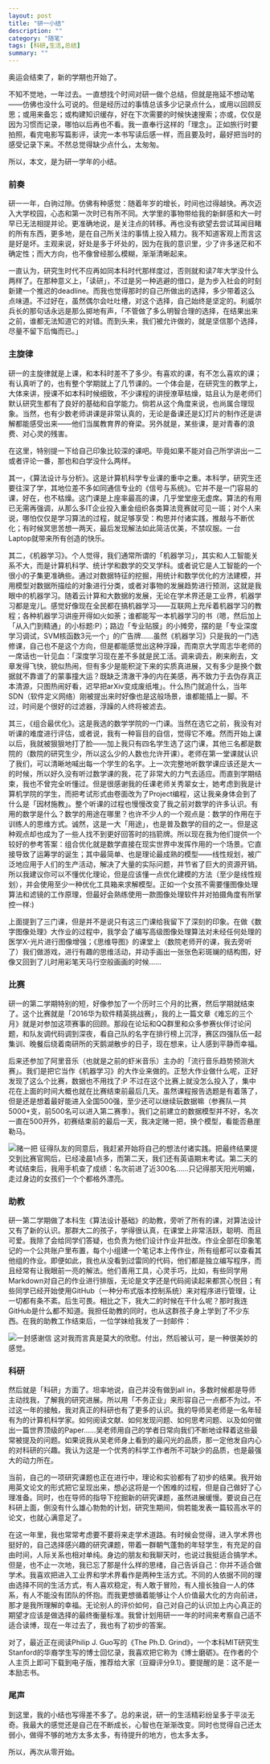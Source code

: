 ```yaml
---
layout: post
title: "研一小结"
description: ""
category: "随笔"
tags: [科研,生活,总结]
summary: ""
---
```


奥运会结束了，新的学期也开始了。

不知不觉地，一年过去。一直想找个时间对研一做个总结，但就是拖延不想动笔——仿佛也没什么可说的。但是经历过的事情总该多少记录点什么，或用以回顾反思；或用来备忘；或构建知识缓存，好在下次需要的时候快速搜索；亦或，仅仅是因为习惯而记录，哪怕以后再也不看。我一直奉行这样的「理念」。正如旅行时要拍照，看完电影写篇影评，读完一本书写读后感一样，而且要及时，最好把当时的感受记录下来。不然总觉得缺少点什么，太匆匆。

所以，本文，是为研一学年的小结。

### 前奏

研一一年，白驹过隙。仿佛有种感觉：随着年岁的增长，时间也过得越快。再次迈入大学校园，心态和第一次时已有所不同。大学里的事物带给我的新鲜感和大一时早已无法相提并论。更准确地说，是关注点的转移。再也没有欲望去尝试耳闻目睹的所有东西，更多地，是在自己所关注的事情上投入精力。我不知道客观上而言这是好是坏。主观来说，好处是多于坏处的，因为在我的意识里，少了许多迷茫和不确定性；而大方向，也不像曾经那么模糊，渐渐清晰起来。

一直认为，研究生时代不应再如同本科时代那样度过，否则就和读7年大学没什么两样了。在那种意义上，「读研」，不过是另一种逃避的借口，是为步入社会的时刻新建一个推迟的deadline。而我也觉得那时的自己所做出的选择，多少带着这么点味道。不过好在，虽然偶尔会吐吐槽，对这个选择，自己始终是坚定的。利威尔兵长的那句话永远是那么掷地有声，「不管做了多么明智合理的选择，在结果出来之前，谁都无法知道它的对错。而到头来，我们被允许做的，就是坚信那个选择，尽量不留下后悔而已。」

### 主旋律

研一的主旋律就是上课，和本科时差不了多少。有喜欢的课，有不怎么喜欢的课；有认真听了的，也有整个学期就上了几节课的。一个体会是，在研究生的教学上，大体来讲，授课不如本科时候细致，不少课程的讲授潦草枯燥，姑且认为是老师们默认研究生都有了良好的基础和自学能力。倘若从这个角度来说，也尚属合理现象。当然，也有少数老师讲课是非常认真的，无论是备课还是幻灯片的制作还是讲解都能感受出来——他们当属教育界的脊梁。另外就是，某些课，是对青春的浪费、对心灵的残害。

在这里，特别提一下给自己印象比较深的课吧。毕竟如果不能对自己所学讲出一二或者评论一番，那也和白学没什么两样。

其一，《算法设计与分析》。这是计算机科学专业课的重中之重。本科学，研究生还要往深了学，其地位差不多如同通信专业的《信号与系统》。它并不是一门容易的课，好在，也不枯燥。这门课是上座率最高的课，几乎堂堂座无虚席。算法的有用已无需再强调，从那么多IT企业投入重金组织各类算法竞赛就可见一斑；对个人来说，哪怕仅仅是学习算法的过程，就足够享受：构思并付诸实践，推敲与不断优化；有时候冥思苦想一两天，最后发现解法如此简洁优美，不禁叹服。一台Laptop就带来所有创造的快乐。

其二，《机器学习》。个人觉得，我们通常所谓的「机器学习」，其实和人工智能关系不大，而是计算机科学、统计学和数学的交叉学科。或者说它是人工智能的一个很小的子集更准确些。通过对数据特征的挖掘，用统计和数学优化的方法建模，并用模型对数据所描绘的对象进行分类，或者对事物的发展趋势进行预测，这就是我眼中的机器学习。随着云计算和大数据的发展，无论在学术界还是工业界，机器学习都是宠儿。感觉好像现在全民都在搞机器学习——互联网上充斥着机器学习的教程；各种机器学习讲座开得如火如荼；谁都能写一本机器学习的书（嗯，然后加上「从入门到精通」的小标题:P）；路边「专业贴膜」的小摊旁，摆的是「专业深度学习调试，SVM核函数3元一个」的广告牌......虽然《机器学习》只是我的一门选修课，自己也不是这个方向，但是都能感觉出这种浮躁，而南京大学周志华老师的一席话也一针见血：「深度学习现在差不多就是民工活。调来调去，刷来刷去，文章发得飞快，貌似热闹，但有多少是能积淀下来的实质真进展，又有多少是换个数据就不靠谱了的蒙事撞大运？既缺乏清澈干净的内在美感，再不致力于去伪存真正本清源，只图热闹好看，迟早把arXiv变成废纸堆」。什么热门就追什么，当年SDN（软件定义网络）刚被提出来时好像也是这般场景，谁都能插上一脚。不过，时间是个很好的过滤器，浮躁的人终将被滤去。

其三，《组合最优化》。这是我选的数学学院的一门课。当然在选它之前，我没有对听课的难度进行评估，或者说，我有一种盲目的自信，觉得它不难。然而开始上课以后，我就被狠狠地打了脸——加上我只有四名学生选了这门课，其他三名都是数院的（数院的研究生少，所以这么少的人数也允许开课）。老师在第一堂课就认识了我们，可以清晰地喊出每一个学生的名字。上一次完整地听数学课应该还是大一的时候，所以好久没有听过数学课的我，花了非常大的力气去适应。而直到学期结束，我也不曾完全听懂过。但是很感谢我的任课老师关秀翠女士，她考虑到我是计算机学院的学生，而把考试形式由卷面改为了Project编程，这让我亲身体会到了什么是「因材施教」。整个听课的过程也慢慢改变了我之前对数学的许多认识。有用的数学是什么？数学的用途在哪里？也许不少人的一个观点是：数学的作用在于训练人的思维方式。诚然，这是一大「用途」，也是普及数学的目的之一。但是这种观点却也成为了一些人找不到更好回答时的挡箭牌。所以现在我为他们提供一个较好的参考答案：组合优化就是数学直接在现实世界中发挥作用的一个场景。它直接导致了运筹学的诞生；其中最简单、也是理论最成熟的模型——线性规划，被广泛地应用于人们的生产活动，解决了大量的实际问题，并节省了巨大的资源开销。所以我建议你可以不懂优化理论，但是应该懂一点优化建模的方法（至少是线性规划），并会使用至少一种优化工具箱来求解模型。正如一个女孩不需要懂图像处理算法和滤镜的工作原理，但最好会熟练使用一款图像处理软件并对拍摄角度有所掌控一样:)

上面提到了三门课，但是并不是说只有这三门课给我留下了深刻的印象。在做《数字图像处理》大作业的过程中，我学会了编写高级图像处理算法对未经任何处理的医学X-光片进行图像增强；《思维导图》的课堂上（数院老师开的课，我去旁听了）我们做游戏，进行有趣的思维活动，并动手画出一张张色彩斑斓的结构图，好像又回到了儿时用彩笔天马行空般画画的时候......

### 比赛

研一的第二学期特别的短，好像参加了一个历时三个月的比赛，然后学期就结束了。这个比赛就是「2016华为软件精英挑战赛」，我的上一篇文章《难忘的三个月》就是对参加这项赛事的回顾。那段在论坛和QQ群里和众多参赛伙伴讨论问题，和队友调代码调到深夜，看自己队的名字在排行榜上沉浮，赛区四强队伍一起集训、晚餐后绕着南研所的天鹅湖散步的日子，现在想来，让人感到平静而幸福。

后来还参加了阿里音乐（也就是之前的虾米音乐）主办的「流行音乐趋势预测大赛」。我们是把它当作《机器学习》的大作业来做的。正愁大作业做什么呢，正好发现了这么个比赛，数据也不用找了:P 不过在这个比赛上就没怎么投入了，集中花在上面的时间大概也就在比赛结束前最后几天。虽然课程报告选题是有着落了，但是还是想着最好能进入全国500强，至少还可以继续玩数据嘛（参赛队一共5000+支，前500名可以进入第二赛季）。我们之前建立的数据模型并不好，名次一直在500开外，初赛结束前的最后一天，我决定赌一把，换个模型，看能否悬崖勒马。

![赌一把](https://raw.githubusercontent.com/mioopoi/Images/master/2016-08-25-post-graduate-first-year-summary/chat-big-data.jpg)
征得队友的同意后，我赶紧开始将自己的想法付诸实践。把最终结果提交到比赛官网后，已经凌晨1点多，而第二天，我们还有英语期末考试。第二天的考试结束后，我用手机查了成绩：名次前进了近300名......只记得那天阳光明媚，走过身边的女孩们一个个都格外漂亮。

### 助教

研一第二学期做了本科生《算法设计基础》的助教，旁听了所有的课，对算法设计又有了新的认识。那群大二的孩子，学得很认真，在课堂上非常活跃，聪明、而且可爱。我除了会给同学们答疑，也负责为他们设计作业并批改。作业全部在印象笔记的一个公共账户里布置，每个小组建一个笔记本上传作业，所有组都可以查看其他组的作业。即便如此，我也从没看到过雷同的代码，他们都是独立编写程序，而且经常有让我眼前一亮的解法。他们善用工具，心灵手巧，比如，有些同学用Markdown对自己的作业进行排版，无论是文字还是代码阅读起来都赏心悦目；有些同学已经开始使用GitHub（一种分布式版本控制系统）来对程序进行管理，让一切都有条不紊。后生可畏。相比之下，我大二的时候在干什么呢？那时我连GitHub是什么都不知道。我担任助教的同时，也从这群孩子身上学到了不少东西。在我的助教工作结束后，一位学妹给我发了一封邮件：

![一封感谢信](https://raw.githubusercontent.com/mioopoi/Images/master/2016-08-25-post-graduate-first-year-summary/thanks-email.png)
这对我而言真是莫大的欣慰。付出，然后被认可，是一种很美妙的感觉。

### 科研

然后就是「科研」方面了。坦率地说，自己并没有做到all in，多数时候都是导师主动找我，了解我的研究进展。所以用「不务正业」来形容自己一点都不为过。不过这一年的接触，我对真正的科研也有了更多的认识。我的导师吴老师是一名年轻有为的计算机科学家。如何阅读文献、如何发现问题、如何思考问题、以及如何做出一篇世界顶级的Paper......吴老师用自己的学者日常向我们不断地诠释着这些最常被提及的问题。如果说我从吴老师身上看到的最闪光的品质，那一定他发自内心的对科研的兴趣。我认为这是一个优秀的科学工作者所不可缺少的品质，也是最强大的动力所在。

当前，自己的一项研究课题也正在进行中，理论和实验都有了初步的结果。我开始用英文论文的形式把它呈现出来，想必这将是一个困难的过程，但是自己做好了心理准备。同时，也在导师的指导下挖掘新的研究课题，虽然进展缓慢。要说自己在科研上面，倒没有什么雄心勃勃的计划，研究生期间，倘若能发表一篇较高水平的论文，也就心满意足了。

在这一年里，我也常常考虑要不要将来走学术道路。有时候会觉得，进入学术界也挺好的，自己选择感兴趣的研究课题，带着一群朝气蓬勃的年轻学生，有充足的自由时间，人际关系也相对单纯。身边的朋友和我聊天时，也说过我挺适合搞学术。但是，也不止一次地，我已忘了那是什么样的思绪，自己告诉自己：你并不适合做学术。我喜欢把进入工业界和学术界看作是两种生活方式。不同的人依据不同的理由选择不同的生活方式，有人喜欢稳定，有人敢于冒险，有人擅长独自一人的体系，有人不能没有团队的怀抱。而我更想循着能够让个人价值最大化的方向前进，那才是我所理解的幸福。无论别人的评价如何，自己对自己的认识加上内心真正的期望才应该是做选择的最终衡量标准。我曾计划用研一一年的时间来考察自己适不适合读博，现在一年过去了，我也有了初步的答案。

对了，最近正在阅读Philip J. Guo写的《The Ph.D. Grind》，一个本科MIT研究生Stanford的华裔学生写的博士回忆录，我喜欢把它称为《博士磨砺》。在作者的个人主页上即可下载到电子版，推荐给大家（豆瓣评分9.1）。要提醒的是：这不是一本励志书。

### 尾声

到这里，我的小结也写得差不多了。总的来说，研一的生活精彩纷呈多于平淡无奇。我最大的感觉还是自己在不断成长，心智也在渐渐改变。同时也觉得自己还太弱小，做得不够的地方太多太多，有待提升的地方，也太多太多。

所以，再次从零开始。